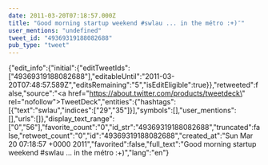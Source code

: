 ```yaml
---
date: 2011-03-20T07:18:57.000Z
title: "Good morning startup weekend #swlau ... in the métro :+)″"
user_mentions: "undefined"
tweet_id: "49369319188082688"
pub_type: "tweet"
---
```

{"edit_info":{"initial":{"editTweetIds":["49369319188082688"],"editableUntil":"2011-03-20T07:48:57.589Z","editsRemaining":"5","isEditEligible":true}},"retweeted":false,"source":"<a href=\"https://about.twitter.com/products/tweetdeck\" rel=\"nofollow\">TweetDeck</a>","entities":{"hashtags":[{"text":"swlau","indices":["29","35"]}],"symbols":[],"user_mentions":[],"urls":[]},"display_text_range":["0","56"],"favorite_count":"0","id_str":"49369319188082688","truncated":false,"retweet_count":"0","id":"49369319188082688","created_at":"Sun Mar 20 07:18:57 +0000 2011","favorited":false,"full_text":"Good morning startup weekend #swlau ... in the métro :+)","lang":"en"}
